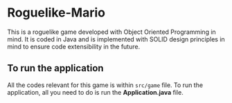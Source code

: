 # Roguelike-Mario
This is a roguelike game developed with Object Oriented Programming in mind. It is coded in Java and is implemented with SOLID design principles in mind to ensure code extensibility in the future.

## To run the application 
All the codes relevant for this game is within `src/game` file. To run the application, all you need to do is run the **Application.java** file.  

